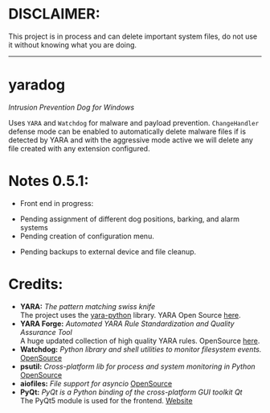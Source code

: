 <h1>​DISCLAIMER:</h1> This project is in process and can delete important system files, do not use it without knowing what you are doing.<hr>

# yaradog
*Intrusion Prevention Dog for Windows*

Uses `YARA` and `Watchdog` for malware and payload prevention. `ChangeHandler` defense mode can be enabled to automatically delete malware files if is detected by YARA and with the aggressive mode active we will delete any file created with any extension configured. 

# Notes 0.5.1:
* Front end in progress:
- Pending assignment of different dog positions, barking, and alarm systems
- Pending creation of configuration menu.
* Pending backups to external device and file cleanup.

# **Credits:**
- **YARA:** *The pattern matching swiss knife*<br>The project uses the [yara-python](https://github.com/VirusTotal/yara-python) library. YARA Open Source [here](https://github.com/virustotal/yara).
- **YARA Forge:** *Automated YARA Rule Standardization and Quality Assurance Tool*<br>A huge updated collection of high quality YARA rules. OpenSource [here](https://github.com/YARAHQ/yara-forge).
- **Watchdog:** *Python library and shell utilities to monitor filesystem events.* [OpenSource](https://github.com/gorakhargosh/watchdog)
- **psutil:** *Cross-platform lib for process and system monitoring in Python* [OpenSource](https://github.com/giampaolo/psutil)
- **aiofiles:** *File support for asyncio* [OpenSource](https://github.com/Tinche/aiofiles)
- **PyQt:** *PyQt is a Python binding of the cross-platform GUI toolkit Qt*<br>The PyQt5 module is used for the frontend. [Website](https://www.riverbankcomputing.com/software/pyqt/)